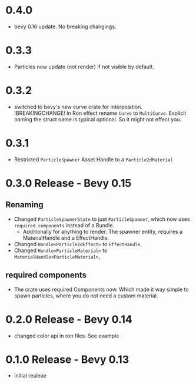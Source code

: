 # 0.4.0

- bevy 0.16 update. No breaking changings.

# 0.3.3

- Particles now update (not render) if not visible by default.

# 0.3.2

- switched to bevy's new curve crate for interpolation.
  !BREAKINGCHANGE! In Ron effect rename `Curve` to `MultiCurve`. Explicit naming the struct
  name is typical optional. So it might not effect you.

# 0.3.1

- Restricted `ParticleSpawner` Asset Handle to a `Particle2dMaterial`

# 0.3.0 Release - Bevy 0.15

## Renaming

- Changed `ParticleSpawnerState` to just `ParticleSpawner`, which now uses `required components` instead of a Bundle.
    - Additionally for anything to render. The spawner entity, requires a MaterialHandle and a EffectHandle.
- Changed `Handle<Particle2dEffect>` to `EffectHandle`,
- Changed `Handle<ParticleMaterial>` to `MaterialHandle<ParticleMaterial>`,

## required components

- The crate uses required Components now. Which made it way simple to spawn particles, where you
  do not need a custom material.

# 0.2.0 Release - Bevy 0.14

- changed color api in ron files. See example

# 0.1.0 Release - Bevy 0.13

- initial realeae
